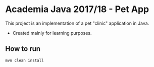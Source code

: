 # Academia Java 2017/18 - Pet App

This project is an implementation of a pet "clinic" application in Java.

* Created mainly for learning purposes.

## How to run

```
mvn clean install
```


